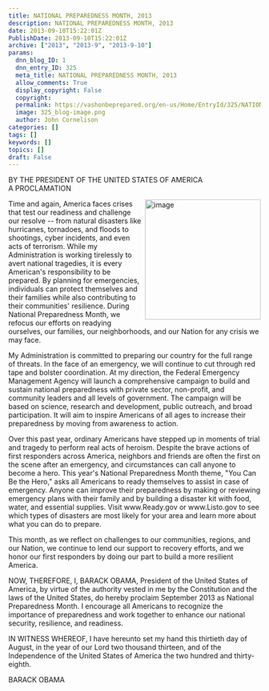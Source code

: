```yaml
---
title: NATIONAL PREPAREDNESS MONTH, 2013
description: NATIONAL PREPAREDNESS MONTH, 2013
date: 2013-09-10T15:22:01Z
PublishDate: 2013-09-10T15:22:01Z
archive: ["2013", "2013-9", "2013-9-10"]
params:
  dnn_blog_ID: 1
  dnn_entry_ID: 325
  meta_title: NATIONAL PREPAREDNESS MONTH, 2013
  allow_comments: True
  display_copyright: False
  copyright:
  permalink: https://vashonbeprepared.org/en-us/Home/EntryId/325/NATIONAL-PREPAREDNESS-MONTH-2013
  image: 325_blog-image.png
  author: John Cornelison
categories: []
tags: []
keywords: []
topics: []
draft: False
---
```


<p>BY THE PRESIDENT OF THE UNITED STATES OF AMERICA   <br />A PROCLAMATION</p>  <p><a href="./images/325/Windows-Live-Writer-cafc83fcaa47_749A-image_2.png"><img title="image" style="border-top: 0px; border-right: 0px; background-image: none; border-bottom: 0px; float: right; padding-top: 0px; padding-left: 0px; margin: 0px 0px 5px 5px; border-left: 0px; display: inline; padding-right: 0px" border="0" alt="image" align="right" src="./images/325/Windows-Live-Writer-cafc83fcaa47_749A-image_thumb.png" width="231" height="240" /></a>Time and again, America faces crises that test our readiness and challenge our resolve -- from natural disasters like hurricanes, tornadoes, and floods to shootings, cyber incidents, and even acts of terrorism. While my Administration is working tirelessly to avert national tragedies, it is every American's responsibility to be prepared. By planning for emergencies, individuals can protect themselves and their families while also contributing to their communities' resilience. During National Preparedness Month, we refocus our efforts on readying ourselves, our families, our neighborhoods, and our Nation for any crisis we may face.</p>  <p>My Administration is committed to preparing our country for the full range of threats. In the face of an emergency, we will continue to cut through red tape and bolster coordination. At my direction, the Federal Emergency Management Agency will launch a comprehensive campaign to build and sustain national preparedness with private sector, non-profit, and community leaders and all levels of government. The campaign will be based on science, research and development, public outreach, and broad participation. It will aim to inspire Americans of all ages to increase their preparedness by moving from awareness to action.</p>  <p>Over this past year, ordinary Americans have stepped up in moments of trial and tragedy to perform real acts of heroism. Despite the brave actions of first responders across America, neighbors and friends are often the first on the scene after an emergency, and circumstances can call anyone to become a hero. This year's National Preparedness Month theme, &quot;You Can Be the Hero,&quot; asks all Americans to ready themselves to assist in case of emergency. Anyone can improve their preparedness by making or reviewing emergency plans with their family and by building a disaster kit with food, water, and essential supplies. Visit www.Ready.gov or www.Listo.gov to see which types of disasters are most likely for your area and learn more about what you can do to prepare.</p>  <p>This month, as we reflect on challenges to our communities, regions, and our Nation, we continue to lend our support to recovery efforts, and we honor our first responders by doing our part to build a more resilient America.</p>  <p>NOW, THEREFORE, I, BARACK OBAMA, President of the United States of America, by virtue of the authority vested in me by the Constitution and the laws of the United States, do hereby proclaim September 2013 as National Preparedness Month. I encourage all Americans to recognize the importance of preparedness and work together to enhance our national security, resilience, and readiness.</p>  <p>IN WITNESS WHEREOF, I have hereunto set my hand this thirtieth day of August, in the year of our Lord two thousand thirteen, and of the Independence of the United States of America the two hundred and thirty-eighth.</p>  <p>BARACK OBAMA</p>

